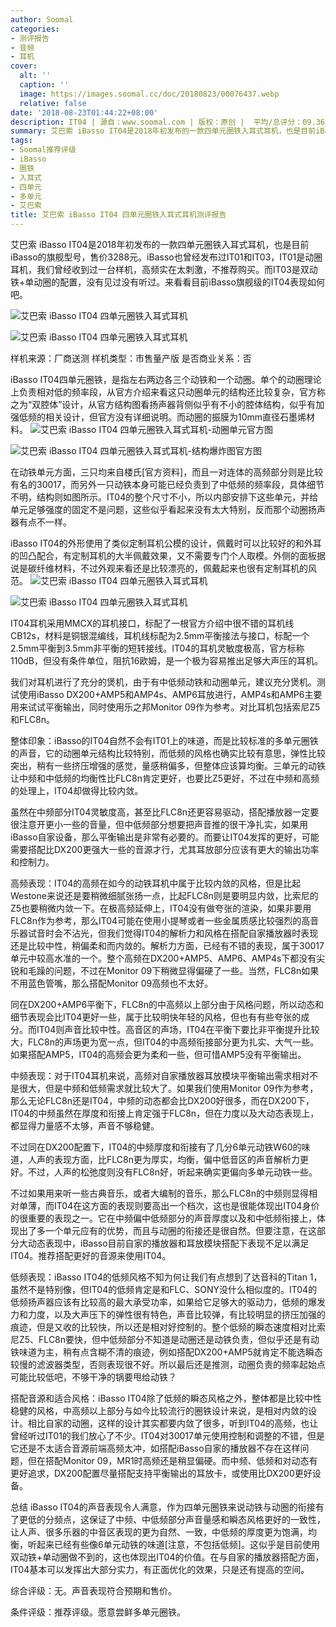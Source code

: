```yaml
---
author: Soomal
categories:
- 测评报告
- 音频
- 耳机
cover:
  alt: ''
  caption: ''
  image: https://images.soomal.cc/doc/20180823/00076437.webp
  relative: false
date: '2018-08-23T01:44:22+08:00'
description: IT04 | 源自：www.soomal.com | 版权：原创 |  平均/总评分：09.36/131
summary: 艾巴索 iBasso IT04是2018年初发布的一款四单元圈铁入耳式耳机，也是目前iBasso的旗舰型号，售价3288元。 IT04四单元圈铁，是指左右两边各三个动铁和一个动圈。
tags:
- Soomal推荐评级
- iBasso
- 圈铁
- 入耳式
- 四单元
- 多单元
- 艾巴索
title: 艾巴索 iBasso IT04 四单元圈铁入耳式耳机测评报告
---
```


艾巴索 iBasso IT04是2018年初发布的一款四单元圈铁入耳式耳机，也是目前iBasso的旗舰型号，售价3288元。iBasso也曾经发布过IT01和IT03，IT01是动圈耳机，我们曾经收到过一台样机，高频实在太刺激，不推荐购买。而IT03是双动铁+单动圈的配置，没有见过没有听过。来看看目前iBasso旗舰级的IT04表现如何吧。



![艾巴索 iBasso IT04 四单元圈铁入耳式耳机](https://images.soomal.cc/doc/20180806/00076155_01.webp)



![艾巴索 iBasso IT04 四单元圈铁入耳式耳机](https://images.soomal.cc/doc/20180806/00076156_01.webp)



样机来源：厂商送测
样机类型：市售量产版
是否商业关系：否



iBasso IT04四单元圈铁，是指左右两边各三个动铁和一个动圈。单个的动圈理论上负责相对低的频率段，从官方介绍来看这只动圈单元的结构还比较复杂，官方称之为“双腔体”设计，从官方结构图看扬声器背侧似乎有不小的腔体结构，似乎有加强低频的相关设计，但官方没有详细说明。而动圈的振膜为10mm直径石墨烯材料。
![艾巴索 iBasso IT04 四单元圈铁入耳式耳机-动圈单元官方图](https://images.soomal.cc/doc/20180823/00076435.webp)




![艾巴索 iBasso IT04 四单元圈铁入耳式耳机-结构爆炸图官方图](https://images.soomal.cc/doc/20180823/00076436.webp)




在动铁单元方面，三只均来自楼氏[官方资料]，而且一对连体的高频部分则是比较有名的30017，而另外一只动铁本身可能已经负责到了中低频的频率段，具体细节不明，结构则如图所示。IT04的整个尺寸不小，所以内部安排下这些单元，并给单元足够强度的固定不是问题，这些似乎看起来没有太大特别，反而那个动圈扬声器有点不一样。

iBasso IT04的外形使用了类似定制耳机公模的设计，佩戴时可以比较好的和外耳的凹凸配合，有定制耳机的大半佩戴效果，又不需要专门个人取模。外侧的面板据说是碳纤维材料，不过外观来看还是比较漂亮的，佩戴起来也很有定制耳机的风范。
![艾巴索 iBasso IT04 四单元圈铁入耳式耳机](https://images.soomal.cc/doc/20180806/00076160_01.webp)




![艾巴索 iBasso IT04 四单元圈铁入耳式耳机](https://images.soomal.cc/doc/20180806/00076162_01.webp)




IT04耳机采用MMCX的耳机接口，标配了一根官方介绍中很不错的耳机线CB12s，材料是铜银混编线，耳机线标配为2.5mm平衡接法与接口，标配一个2.5mm平衡到3.5mm非平衡的短转接线。IT04的耳机灵敏度极高，官方标称110dB，但没有条件单位，阻抗16欧姆，是一个极为容易推出足够大声压的耳机。

我们对耳机进行了充分的煲机，由于有中低频动铁和动圈单元，建议充分煲机。测试使用iBasso DX200+AMP5和AMP4s、AMP6耳放进行，AMP4s和AMP6主要用来试试平衡输出，同时使用乐之邦Monitor 09作为参考。对比耳机包括索尼Z5和FLC8n。

整体印象：iBasso的IT04自然不会有IT01上的味道，而是比较标准的多单元圈铁的声音，它的动圈单元结构比较特别，而低频的风格也确实比较有意思，弹性比较突出，稍有一些挤压增强的感觉，量感稍偏多，但整体应该算均衡。三单元的动铁让中频和中低频的均衡性比FLC8n肯定更好，也要比Z5更好，不过在中频和高频的处理上，IT04却做得比较内敛。

虽然在中频部分IT04灵敏度高，甚至比FLC8n还更容易驱动，搭配播放器一定要很注意开更小一些的音量，但中低频部分想要把声音推的很干净扎实，如果用iBasso自家设备，那么平衡输出是非常有必要的。而要让IT04发挥的更好，可能需要搭配比DX200更强大一些的音源才行，尤其耳放部分应该有更大的输出功率和控制力。

高频表现：IT04的高频在如今的动铁耳机中属于比较内敛的风格，但是比起Westone来说还是要稍微细腻张扬一点，比起FLC8n则是要明显内敛，比索尼的Z5也要稍微内敛一下。在极高频延伸上，IT04没有做夸张的渲染，如果非要用FLC8n作为参考，那么IT04可能在使用小提琴或者一些金属质感比较强烈的高音乐器试音时会不沾光，但我们觉得IT04的解析力和风格在搭配自家播放器时表现还是比较中性，稍偏柔和而内敛的。解析力方面，已经有不错的表现，属于30017单元中较高水准的一个。整个高频在DX200+AMP5、AMP6、AMP4s下都没有尖锐和毛躁的问题，不过在Monitor 09下稍微显得偏硬了一些。当然，FLC8n如果不用蓝色管嘴，那么搭配Monitor 09高频也不太好。

同在DX200+AMP6平衡下，FLC8n的中高频以上部分由于风格问题，所以动态和细节表现会比IT04更好一些，属于比较明快年轻的风格，但也有有些夸张的成分。而IT04则声音比较中性。高音区的声场，IT04在平衡下要比非平衡提升比较大，FLC8n的声场更为宽一点，但IT04的中高频衔接部分更为扎实、大气一些。如果搭配AMP5，IT04的高频会更为柔和一些，但可惜AMP5没有平衡输出。

中频表现：对于IT04耳机来说，高频对自家播放器耳放模块平衡输出需求相对不是很大，但是中频和低频需求就比较大了。如果我们使用Monitor 09作为参考，那么无论FLC8n还是IT04，中频的动态都会比DX200好很多，而在DX200下，IT04的中频虽然在厚度和衔接上肯定强于FLC8n，但在力度以及大动态表现上，都显得力量感不太够，声音不够稳健。

不过同在DX200配置下，IT04的中频厚度和衔接有了几分6单元动铁W60的味道，人声的表现方面，比FLC8n更为厚实，均衡，偏中低音区的声音解析力更好。不过，人声的松弛度则没有FLC8n好，听起来确实更偏向多单元动铁一些。

不过如果用来听一些古典音乐，或者大编制的音乐，那么FLC8n的中频则显得相对单薄，而IT04在这方面的表现则要高出一个档次，这也是很能体现出IT04身价的很重要的表现之一。它在中频偏中低频部分的声音厚度以及和中低频衔接上，体现出了多一个单元应有的优势，而且与动圈的衔接还是很自然。但要注意，在这部分大动态表现中，iBasso目前自家的播放器和耳放模块搭配下表现不足以满足IT04。推荐搭配更好的音源来使用IT04。

低频表现：iBasso IT04的低频风格不知为何让我们有点想到了达音科的Titan 1，虽然不是特别像，但IT04的低频肯定是和FLC、SONY没什么相似度的。IT04的低频扬声器应该有比较高的最大承受功率，如果给它足够大的驱动力，低频的爆发力和力度，以及大声压下的弹性很有特色，声音比较弹，有比较明显的挤压加强的痕迹，但是又收的比较快，所以还是相对好控制的。整个低频的瞬态速度相对比索尼Z5、FLC8n要快，但中低频部分不知道是动圈还是动铁负责，但似乎还是有动铁味道为主，稍有点含糊不清的痕迹，例如搭配DX200+AMP5就肯定不能选瞬态较慢的滤波器类型，否则表现很不好。所以最后还是推测，动圈负责的频率起始点可能比较低吧，不够干净的锅要甩给动铁？

搭配音源和适合风格：iBasso IT04除了低频的瞬态风格之外，整体都是比较中性稳健的风格，中高频以上部分与如今比较流行的圈铁设计来说，是相对内敛的设计。相比自家的动圈，这样的设计其实都要内敛了很多，听到IT04的高频，也让曾经听过IT01的我们放心了不少。IT04对30017单元使用控制和调整的不错，但是它还是不太适合音源前端高频太冲，如搭配iBasso自家的播放器不存在这样问题，但在搭配Monitor 09，MR1时高频还是稍显偏硬。而中频、低频和对动态有更好追求，DX200配置尽量搭配支持平衡输出的耳放卡，或使用比DX200更好设备。

总结
iBasso IT04的声音表现令人满意，作为四单元圈铁来说动铁与动圈的衔接有了更低的分频点，这保证了中频、中低频部分声音量感和瞬态风格更好的一致性，让人声、很多乐器的中音区表现的更为自然、一致，中低频的厚度更为饱满，均衡，听起来已经有些像6单元动铁的味道[注意，不包括低频]。这似乎是目前使用双动铁+单动圈做不到的，这也体现出IT04的价值。在与自家的播放器搭配方面，IT04基本可以发挥出大部分实力，有正面优化的效果，只是还有提高的空间。

综合评级：无。声音表现符合预期和售价。

条件评级：推荐评级。愿意尝鲜多单元圈铁。